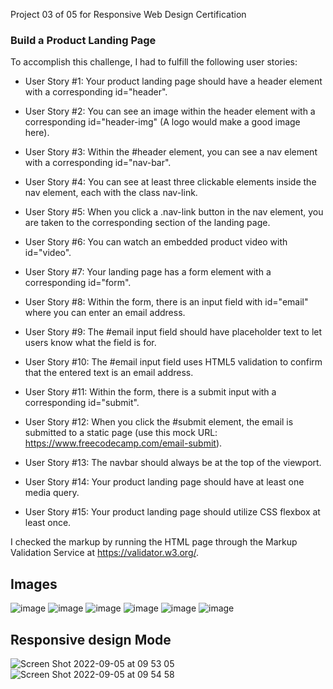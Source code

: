 Project 03 of 05 for Responsive Web Design Certification

### Build a Product Landing Page

To accomplish this challenge, I had to fulfill the following user stories:

* User Story #1: Your product landing page should have a header element with a corresponding id="header".

* User Story #2: You can see an image within the header element with a corresponding id="header-img" (A logo would make a good image here).

* User Story #3: Within the #header element, you can see a nav element with a corresponding id="nav-bar".

* User Story #4: You can see at least three clickable elements inside the nav element, each with the class nav-link.

* User Story #5: When you click a .nav-link button in the nav element, you are taken to the corresponding section of the landing page.

* User Story #6: You can watch an embedded product video with id="video".

* User Story #7: Your landing page has a form element with a corresponding id="form".

* User Story #8: Within the form, there is an input field with id="email" where you can enter an email address.

* User Story #9: The #email input field should have placeholder text to let users know what the field is for.

* User Story #10: The #email input field uses HTML5 validation to confirm that the entered text is an email address.

* User Story #11: Within the form, there is a submit input with a corresponding id="submit".

* User Story #12: When you click the #submit element, the email is submitted to a static page (use this mock URL: https://www.freecodecamp.com/email-submit). 

* User Story #13: The navbar should always be at the top of the viewport.

* User Story #14: Your product landing page should have at least one media query.

* User Story #15: Your product landing page should utilize CSS flexbox at least once.

I checked the markup by running the HTML page through the Markup Validation Service at https://validator.w3.org/.

## Images

![image](https://user-images.githubusercontent.com/99361183/188452740-3c4c2586-eeba-4a18-b2c8-82708eacac85.png)
![image](https://user-images.githubusercontent.com/99361183/188453182-50e664e7-3847-4c2c-b28b-0ff5ecb6a3c8.png)
![image](https://user-images.githubusercontent.com/99361183/188453280-e578c278-cfc7-42b2-9180-69f5382417c5.png)
![image](https://user-images.githubusercontent.com/99361183/188453368-70e2b4e8-482b-4b8e-8f24-9610f7867979.png)
![image](https://user-images.githubusercontent.com/99361183/188453461-5080a651-62d2-45c3-b78f-8347a76041c2.png)
![image](https://user-images.githubusercontent.com/99361183/188453537-5124150e-410e-4f48-9fb0-ef8d526fb1ab.png)

## Responsive design Mode 
![Screen Shot 2022-09-05 at 09 53 05](https://user-images.githubusercontent.com/99361183/188454112-f1506087-1c44-4b88-b32a-1f59a3c9a9ad.png)
![Screen Shot 2022-09-05 at 09 54 58](https://user-images.githubusercontent.com/99361183/188454807-b57c742a-5b34-4316-b62b-e90c51cbd1f6.png)




